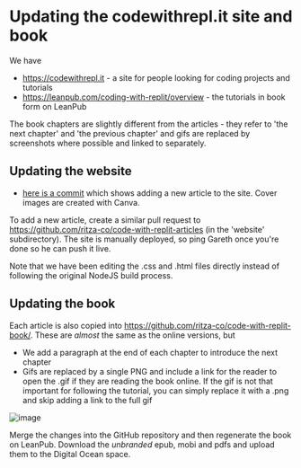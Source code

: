 # Updating the codewithrepl.it site and book

We have 

- https://codewithrepl.it - a site for people looking for coding projects and tutorials
- https://leanpub.com/coding-with-replit/overview - the tutorials in book form on LeanPub

The book chapters are slightly different from the articles - they refer to 'the next chapter' and 'the previous chapter' and gifs are replaced by screenshots where possible and linked to separately.

## Updating the website

* [here is a commit](https://github.com/ritza-co/code-with-replit-articles/commit/dd5c6d11bef5de8496b17ddca7efcaa7e6273ee0#diff-747a8f398395dde8e524d9f983784bd8441c5cfe4307b5a079be5412ee65c314) which shows adding a new article to the site. Cover images are created with Canva.

To add a new article, create a similar pull request to https://github.com/ritza-co/code-with-replit-articles (in the 'website' subdirectory). The site is manually deployed, so ping Gareth once you're done so he can push it live.

Note that we have been editing the .css and .html files directly instead of following the original NodeJS build process.

## Updating the book

Each article is also copied into https://github.com/ritza-co/code-with-replit-book/. These are *almost* the same as the online versions, but 

* We add a paragraph at the end of each chapter to introduce the next chapter
* Gifs are replaced by a single PNG and include a link for the reader to open the .gif if they are reading the book online. If the gif is not that important for following the tutorial, you can simply replace it with a .png and skip adding a link to the full gif 

![image](https://user-images.githubusercontent.com/2641205/114161514-73794100-9928-11eb-8555-eb14f731602f.png)

Merge the changes into the GitHub repository and then regenerate the book on LeanPub. Download the *unbranded* epub, mobi and pdfs and upload them to the Digital Ocean space.


